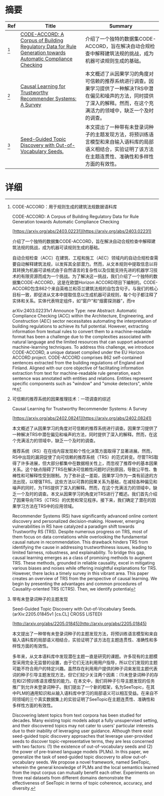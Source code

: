 # 摘要

| Ref | Title | Summary |
| --- | --- | --- |
| [^1] | [CODE-ACCORD: A Corpus of Building Regulatory Data for Rule Generation towards Automatic Compliance Checking](https://arxiv.org/abs/2403.02231) | 介绍了一个独特的数据集CODE-ACCORD，旨在解决自动合规检查中解释建筑法规的挑战，成为机器可读规则生成的基础。 |
| [^2] | [Causal Learning for Trustworthy Recommender Systems: A Survey](https://arxiv.org/abs/2402.08241) | 本文概述了从因果学习的角度对可信赖的推荐系统进行调查。因果学习提供了一种解决TRS中潜在偏见和噪声的方法，同时提供了深入的解释。然而，在这个充满活力的领域中，缺乏一个及时的调查。 |
| [^3] | [Seed-Guided Topic Discovery with Out-of-Vocabulary Seeds.](http://arxiv.org/abs/2205.01845) | 本文提出了一种带有未登录词种子的主题发现方法，将预训练语言模型和来自输入语料库的局部语义相结合，实验证明了该方法在主题连贯性、准确性和多样性方面的有效性。 |

# 详细

[^1]: CODE-ACCORD：用于规则生成的建筑法规数据语料库

    CODE-ACCORD: A Corpus of Building Regulatory Data for Rule Generation towards Automatic Compliance Checking

    [https://arxiv.org/abs/2403.02231](https://arxiv.org/abs/2403.02231)

    介绍了一个独特的数据集CODE-ACCORD，旨在解决自动合规检查中解释建筑法规的挑战，成为机器可读规则生成的基础。

    

    自动合规检查（ACC）在建筑、工程和施工（AEC）领域内的自动合规检查需要自动解释建筑法规，以发挥其全部潜力。然而，从文本规则中提取信息以将其转换为机器可读格式由于自然语言的复杂性以及仅能支持先进的机器学习技术的有限资源而成为一个挑战。为了解决这一挑战，我们介绍了一个独特的数据集CODE-ACCORD，这是在欧盟Horizon ACCORD项目下编制的。CODE-ACCORD包含862个来自英格兰和芬兰建筑法规的自包含句子。与我们的核心目标一致，即促进从文本中提取信息以生成机器可读规则，每个句子都注释了实体和关系。实体代表特定组件，如“窗户”和“烟雾探测器”，而re

    arXiv:2403.02231v1 Announce Type: new  Abstract: Automatic Compliance Checking (ACC) within the Architecture, Engineering, and Construction (AEC) sector necessitates automating the interpretation of building regulations to achieve its full potential. However, extracting information from textual rules to convert them to a machine-readable format has been a challenge due to the complexities associated with natural language and the limited resources that can support advanced machine-learning techniques. To address this challenge, we introduce CODE-ACCORD, a unique dataset compiled under the EU Horizon ACCORD project. CODE-ACCORD comprises 862 self-contained sentences extracted from the building regulations of England and Finland. Aligned with our core objective of facilitating information extraction from text for machine-readable rule generation, each sentence was annotated with entities and relations. Entities represent specific components such as "window" and "smoke detectors", while re
    
[^2]: 可信赖的推荐系统的因果推理技术：一项调查的综述

    Causal Learning for Trustworthy Recommender Systems: A Survey

    [https://arxiv.org/abs/2402.08241](https://arxiv.org/abs/2402.08241)

    本文概述了从因果学习的角度对可信赖的推荐系统进行调查。因果学习提供了一种解决TRS中潜在偏见和噪声的方法，同时提供了深入的解释。然而，在这个充满活力的领域中，缺乏一个及时的调查。

    

    推荐系统（RS）在在线内容发现和个性化决策方面取得了显著进展。然而，RS中出现的漏洞促使了向可信赖的推荐系统（TRS）的范式转变。尽管TRS取得了许多进展，但大部分都集中在数据相关性上，而忽视了推荐中的基本因果关系。这个缺点阻碍了TRS在解决可信赖性问题时识别原因，导致公平性、鲁棒性和可解释性受到限制。为了弥补这一差距，因果学习作为一类有前途的方法出现，以增强TRS。这些方法以可靠的因果关系为基础，在减轻各种偏见和噪声的同时，为TRS提供了深入的解释。然而，在这个充满活力的领域中，缺乏一个及时的调查。本文从因果学习的角度对TRS进行了概述。我们首先介绍了因果导向TRS（CTRS）的优势和常见程序。接下来，我们确定了潜在的因果学习方法在TRS中的应用领域。

    Recommender Systems (RS) have significantly advanced online content discovery and personalized decision-making. However, emerging vulnerabilities in RS have catalyzed a paradigm shift towards Trustworthy RS (TRS). Despite numerous progress on TRS, most of them focus on data correlations while overlooking the fundamental causal nature in recommendation. This drawback hinders TRS from identifying the cause in addressing trustworthiness issues, leading to limited fairness, robustness, and explainability. To bridge this gap, causal learning emerges as a class of promising methods to augment TRS. These methods, grounded in reliable causality, excel in mitigating various biases and noises while offering insightful explanations for TRS. However, there lacks a timely survey in this vibrant area. This paper creates an overview of TRS from the perspective of causal learning. We begin by presenting the advantages and common procedures of Causality-oriented TRS (CTRS). Then, we identify potential 
    
[^3]: 带有未登录词种子的主题发现

    Seed-Guided Topic Discovery with Out-of-Vocabulary Seeds. (arXiv:2205.01845v1 [cs.CL] CROSS LISTED)

    [http://arxiv.org/abs/2205.01845](http://arxiv.org/abs/2205.01845)

    本文提出了一种带有未登录词种子的主题发现方法，将预训练语言模型和来自输入语料库的局部语义相结合，实验证明了该方法在主题连贯性、准确性和多样性方面的有效性。

    

    多年来，从文本语料库中发现潜在主题一直是研究的课题。许多现有的主题模型采用完全无监督的设置，由于它们无法利用用户指导，所以它们发现的主题可能不符合用户的特定兴趣。虽然存在利用用户提供的种子词来发现主题代表词的种子引导主题发现方法，但它们较少关注两个因素：(1)未登录词种子的存在和(2)预训练语言模型的能力。在本文中，我们将种子引导主题发现的任务推广到允许未登录词种子。我们提出了一个新的框架，名为SeeTopic，在其中PLM的通用知识和从输入语料库中学习的局部语义可以相互受益。在来自不同领域的三个真实数据集上的实验证明了SeeTopic在主题连贯性、准确性和多样性方面的有效性。

    Discovering latent topics from text corpora has been studied for decades. Many existing topic models adopt a fully unsupervised setting, and their discovered topics may not cater to users' particular interests due to their inability of leveraging user guidance. Although there exist seed-guided topic discovery approaches that leverage user-provided seeds to discover topic-representative terms, they are less concerned with two factors: (1) the existence of out-of-vocabulary seeds and (2) the power of pre-trained language models (PLMs). In this paper, we generalize the task of seed-guided topic discovery to allow out-of-vocabulary seeds. We propose a novel framework, named SeeTopic, wherein the general knowledge of PLMs and the local semantics learned from the input corpus can mutually benefit each other. Experiments on three real datasets from different domains demonstrate the effectiveness of SeeTopic in terms of topic coherence, accuracy, and diversity.
    

